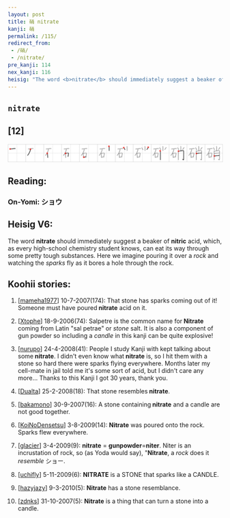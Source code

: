```yaml
---
layout: post
title: 硝 nitrate
kanji: 硝
permalink: /115/
redirect_from:
 - /硝/
 - /nitrate/
pre_kanji: 114
nex_kanji: 116
heisig: "The word <b>nitrate</b> should immediately suggest a beaker of <b>nitric</b> acid, which, as every high-school chemistry student knows, can eat its way through some pretty tough substances. Here we imagine pouring it over a <i>rock</i> and watching the <i>sparks</i> fly as it bores a hole through the rock."
---
```


## `nitrate`

## [12]

<div class="stroke"><img src="../images/E7A19D.png" /></div>

## Reading:

### On-Yomi: ショウ

## Heisig V6:

The word <b>nitrate</b> should immediately suggest a beaker of <b>nitric</b> acid, which, as every high-school chemistry student knows, can eat its way through some pretty tough substances. Here we imagine pouring it over a <i>rock</i> and watching the <i>sparks</i> fly as it bores a hole through the rock.

## Koohii stories:

1) [<a href="http://kanji.koohii.com/profile/mameha1977">mameha1977</a>] 10-7-2007(174): That stone has sparks coming out of it! Someone must have poured<strong> nitrate</strong> acid on it.

2) [<a href="http://kanji.koohii.com/profile/Xtophe">Xtophe</a>] 18-9-2006(74): Salpetre is the common name for<strong> Nitrate</strong> coming from Latin &quot;sal petrae&quot; or <em>stone</em> salt. It is also a component of gun powder so including a <em>candle</em> in this kanji can be quite explosive!

3) [<a href="http://kanji.koohii.com/profile/nurupo">nurupo</a>] 24-4-2008(41): People I study Kanji with kept talking about some<strong> nitrate</strong>. I didn&#039;t even know what<strong> nitrate</strong> is, so I hit them with a stone so hard there were sparks flying everywhere. Months later my cell-mate in jail told me it&#039;s some sort of acid, but I didn&#039;t care any more... Thanks to this Kanji I got 30 years, thank you.

4) [<a href="http://kanji.koohii.com/profile/Dualta">Dualta</a>] 25-2-2008(18): That stone resembles<strong> nitrate</strong>.

5) [<a href="http://kanji.koohii.com/profile/bakamono">bakamono</a>] 30-9-2007(16): A stone containing<strong> nitrate</strong> and a candle are not good together.

6) [<a href="http://kanji.koohii.com/profile/KoiNoDensetsu">KoiNoDensetsu</a>] 3-8-2009(14): <strong>Nitrate</strong> was poured onto the rock. Sparks flew everywhere.

7) [<a href="http://kanji.koohii.com/profile/glacier">glacier</a>] 3-4-2009(9): <strong>nitrate</strong> = <strong>gunpowder</strong>=<strong>niter</strong>. Niter is an incrustation of rock, so (as Yoda would say), &quot;<strong>Nitrate</strong>, a <em>rock</em> does it <em>resemble</em> ショー.

8) [<a href="http://kanji.koohii.com/profile/uchifly">uchifly</a>] 5-11-2009(6): <strong>NITRATE</strong> is a STONE that sparks like a CANDLE.

9) [<a href="http://kanji.koohii.com/profile/hazyjazy">hazyjazy</a>] 9-3-2010(5): <strong>Nitrate</strong> has a stone resemblance.

10) [<a href="http://kanji.koohii.com/profile/zdnks">zdnks</a>] 31-10-2007(5): <strong>Nitrate</strong> is a thing that can turn a stone into a candle.
